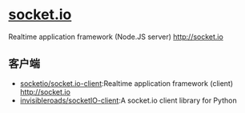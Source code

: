 # [socket.io](https://github.com/socketio/socket.io)

Realtime application framework (Node.JS server) <http://socket.io>

## 客户端

* [socketio/socket.io-client](https://github.com/socketio/socket.io-client):Realtime application framework (client) http://socket.io
* [invisibleroads/socketIO-client](https://github.com/invisibleroads/socketIO-client):A socket.io client library for Python
